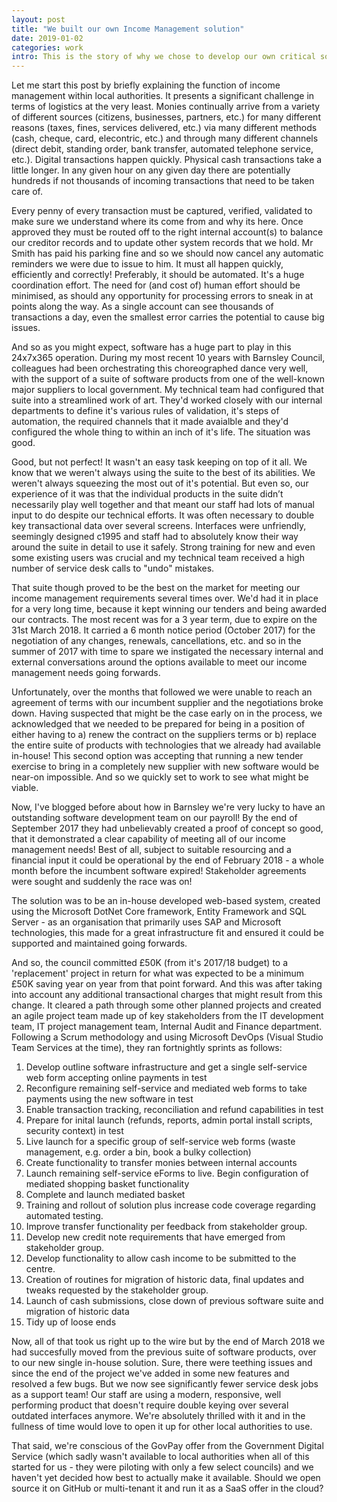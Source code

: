 ```yaml
---
layout: post
title: "We built our own Income Management solution"
date: 2019-01-02
categories: work
intro: This is the story of why we chose to develop our own critical software solution, over renewing an incumbent contract
---
```

Let me start this post by briefly explaining the function of income management within local authorities. It presents a significant challenge in terms of logistics at the very least. Monies continually arrive from a variety of different sources (citizens, businesses, partners, etc.) for many different reasons (taxes, fines, services delivered, etc.) via many different methods (cash, cheque, card, elecontric, etc.) and through many different channels (direct debit, standing order, bank transfer, automated telephone service, etc.). Digital transactions happen quickly. Physical cash transactions take a little longer. In any given hour on any given day there are potentially hundreds if not thousands of incoming transactions that need to be taken care of.

Every penny of every transaction must be captured, verified, validated to make sure we understand where its come from and why its here. Once approved they must be routed off to the right internal account(s) to balance our creditor records and to update other system records that we hold. Mr Smith has paid his parking fine and so we should now cancel any automatic reminders we were due to issue to him. It must all happen quickly, efficiently and correctly! Preferably, it should be automated. It's a huge coordination effort. The need for (and cost of) human effort should be minimised, as should any opportunity for processing errors to sneak in at points along the way. As a single account can see thousands of transactions a day, even the smallest error carries the potential to cause big issues.

And so as you might expect, software has a huge part to play in this 24x7x365 operation. During my most recent 10 years with Barnsley Council, colleagues had been orchestrating this choreographed dance very well, with the support of a suite of software products from one of the well-known major suppliers to local government. My technical team had configured that suite into a streamlined work of art. They'd worked closely with our internal departments to define it's various rules of validation, it's steps of automation, the required channels that it made avaialble and they'd configured the whole thing to within an inch of it's life. The situation was good.

Good, but not perfect! It wasn't an easy task keeping on top of it all. We know that we weren't always using the suite to the best of its abilities. We weren't always squeezing the most out of it's potential. But even so, our experience of it was that the individual products in the suite didn’t necessarily play well together and that meant our staff had lots of manual input to do despite our technical efforts. It was often necessary to double key transactional data over several screens. Interfaces were unfriendly, seemingly designed c1995 and staff had to absolutely know their way around the suite in detail to use it safely. Strong training for new and even some existing users was crucial and my technical team received a high number of service desk calls to "undo" mistakes.

That suite though proved to be the best on the market for meeting our income management requirements several times over. We'd had it in place for a very long time, because it kept winning our tenders and being awarded our contracts. The most recent was for a 3 year term, due to expire on the 31st March 2018. It carried a 6 month notice period (October 2017) for the negotiation of any changes, renewals, cancellations, etc. and so in the summer of 2017 with time to spare we instigated the necessary internal and external conversations around the options available to meet our income management needs going forwards.

Unfortunately, over the months that followed we were unable to reach an agreement of terms with our incumbent supplier and the negotiations broke down. Having suspected that might be the case early on in the process, we acknowledged that we needed to be prepared for being in a position of either having to a) renew the contract on the suppliers terms or b) replace the entire suite of products with technologies that we already had available in-house! This second option was accepting that running a new tender exercise to bring in a completely new supplier with new software would be near-on impossible. And so we quickly set to work to see what might be viable.

Now, I've blogged before about how in Barnsley we're very lucky to have an outstanding software development team on our payroll! By the end of September 2017 they had unbelievably created a proof of concept so good, that it demonstrated a clear capability of meeting all of our income management needs! Best of all, subject to suitable resourcing and a financial input it could be operational by the end of February 2018 - a whole month before the incumbent software expired! Stakeholder agreements were sought and suddenly the race was on!

The solution was to be an in-house developed web-based system, created using the Microsoft DotNet Core framework, Entity Framework and SQL Server - as an organisation that primarily uses SAP and Microsoft technologies, this made for a great infrastructure fit and ensured it could be supported and maintained going forwards.

And so, the council committed £50K (from it's 2017/18 budget) to a 'replacement' project in return for what was expected to be a minimum £50K saving year on year from that point forward. And this was after taking into account any additional transactional charges that might result from this change. It cleared a path through some other planned projects and created an agile project team made up of key stakeholders from the IT development team, IT project management team, Internal Audit and Finance department. Following a Scrum methodology and using Microsoft DevOps (Visual Studio Team Services at the time), they ran fortnightly sprints as follows:

1. Develop outline software infrastructure and get a single self-service web form accepting online payments in test
2. Reconfigure remaining self-service and mediated web forms to take payments using the new software in test
3. Enable transaction tracking, reconciliation and refund capabilities in test
4. Prepare for inital launch (refunds, reports, admin portal install scripts, security context) in test
5. Live launch for a specific group of self-service web forms (waste management, e.g. order a bin, book a bulky collection)
6. Create functionality to transfer monies between internal accounts
7. Launch remaining self-service eForms to live. Begin configuration of mediated shopping basket functionality
8. Complete and launch mediated basket
9. Training and rollout of solution plus increase code coverage regarding automated testing.
10. Improve transfer functionality per feedback from stakeholder group.
11. Develop new credit note requirements that have emerged from stakeholder group.
12. Develop functionality to allow cash income to be submitted to the centre.
13. Creation of routines for migration of historic data, final updates and tweaks requested by the stakeholder group.
14. Launch of cash submissions, close down of previous software suite and migration of historic data
15. Tidy up of loose ends

Now, all of that took us right up to the wire but by the end of March 2018 we had succesfully moved from the previous suite of software products, over to our new single in-house solution. Sure, there were teething issues and since the end of the project we've added in some new features and resolved a few bugs. But we now see significantly fewer service desk jobs as a support team! Our staff are using a modern, responsive, well performing product that doesn't require double keying over several outdated interfaces anymore. We're absolutely thrilled with it and in the fullness of time would love to open it up for other local authorities to use.

That said, we're conscious of the GovPay offer from the Government Digital Service (which sadly wasn't available to local authorities when all of this started for us - they were piloting with only a few select councils) and we haven't yet decided how best to actually make it available. Should we open source it on GitHub or multi-tenant it and run it as a SaaS offer in the cloud?
